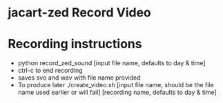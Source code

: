 # jacart-zed Record Video

# Recording instructions
- python record_zed_sound [input file name, defaults to day & time]
- ctrl-c to end recording
- saves svo and wav with file name provided
- To produce later ./create_video.sh [input file name, should be the file name used earlier or will fail] [recording name, defaults to day & time]


